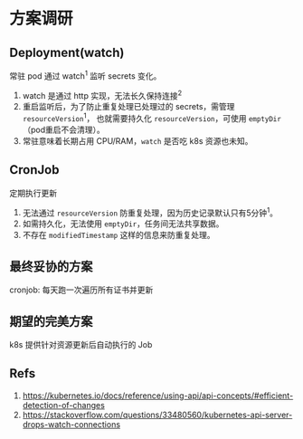 # 方案调研

## Deployment(watch)
常驻 pod 通过 watch<sup>1</sup> 监听 secrets 变化。

1. watch 是通过 http 实现，无法长久保持连接<sup>2</sup>
2. 重启监听后，为了防止重复处理已处理过的 secrets，需管理 `resourceVersion`<sup>1</sup>，
  也就需要持久化 `resourceVersion`，可使用 `emptyDir`（pod重启不会清理）。
3. 常驻意味着长期占用 CPU/RAM，`watch` 是否吃 k8s 资源也未知。


## CronJob
定期执行更新

1. 无法通过 `resourceVersion` 防重复处理，因为历史记录默认只有5分钟<sup>1</sup>。
2. 如需持久化，无法使用 `emptyDir`，任务间无法共享数据。
3. 不存在 `modifiedTimestamp` 这样的信息来防重复处理。


## 最终妥协的方案
cronjob: 每天跑一次遍历所有证书并更新


## 期望的完美方案
k8s 提供针对资源更新后自动执行的 Job


## Refs
1. https://kubernetes.io/docs/reference/using-api/api-concepts/#efficient-detection-of-changes
2. https://stackoverflow.com/questions/33480560/kubernetes-api-server-drops-watch-connections

